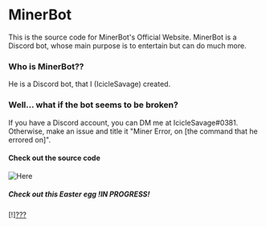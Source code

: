 # MinerBot
This is the source code for MinerBot's Official Website. MinerBot is a Discord bot, whose main purpose is to entertain but can do much more.

### Who is MinerBot??
He is a Discord bot, that I (IcicleSavage) created. 

### Well... what if the bot seems to be broken?
If you have a Discord account, you can DM me at IcicleSavage#0381.
Otherwise, make an issue and title it "Miner Error, on [the command that he errored on]".


#### Check out the source code
![Here](https://github.com/IcicleSavage/MinerBot/)






##### Check out this Easter egg !IN PROGRESS!
[!][???](https://minerbot.xyz/TRAPPED)
